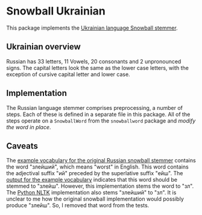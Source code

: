 Snowball Ukrainian
================

This package implements the
[Ukrainian language Snowball stemmer](http://snowball.tartarus.org/algorithms/russian/stemmer.html).

## Ukrainian overview

Russian has 33 letters, 11 Vowels, 20 consonants
and 2 unpronounced signs.  The capital letters 
look the same as the lower case letters, with
the exception of cursive capital letter and
lower case.

## Implementation

The Russian language stemmer comprises preprocessing, a number of steps.
Each of these is defined in a separate file in this
package.  All of the steps operate on a `SnowballWord` from the
`snowballword` package and *modify the word in place*.

## Caveats

The [example vocabulary for the original Russian snowball stemmer](http://snowball.tartarus.org/algorithms/russian/voc.txt) contains the word "злейший", which means "worst" in English.
This word contains the adjectival suffix "ий" preceded by the superlative suffix "ейш".
The [output for the example vocabulary](http://snowball.tartarus.org/algorithms/russian/output.txt)
indicates that this word should be stemmed to "злейш".  However, this implementation stems
the word to "зл".
The [Python NLTK](https://github.com/nltk/nltk/blob/master/nltk/stem/snowball.py#L2879)
implementation also stems "злейший" to "зл".
It is unclear to me how the original snowball implementation would possibly produce "злейш".
So, I removed that word from the tests.